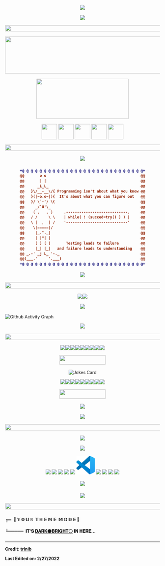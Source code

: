 <!--HELLO EVERYBODY
WEBSITE:
https://readme-typing-svg.herokuapp.com/demo/-->
<p align="center">
<img src="https://readme-typing-svg.herokuapp.com?font=Architects+Daughter&color=%2379A500&size=40&duration=3000&center=true&lines=Hello+Everybody">
<!--GUMP-->
<p align="center">
<img src="https://media.giphy.com/media/QLKSt3wQqlj7a/giphy.gif">
<!--LINE-->
<p align="center">
<img src="https://i.imgur.com/dBaSKWF.gif" height="20" width="1000"> 
<!--ILOVEOPENSOURCE-->
<p align="center">
<img src="https://i.imgur.com/AZa5yxa.png" height="120" width="600">
<!--SPOTIFY
WEBSITE:
https://github.com/kittinan/spotify-github-profile-->
<p align="center">
<img src="https://raw.githubusercontent.com/trinib/spotify-github-profile/master/img/default.svg" height="130" width="300">
<!--PARROTSEMOJI--> 
<p align="center">
<img src="https://github.com/seanprashad/slackmoji/blob/master/emoji/parrots/parrot-trinidadandtobago.gif" height="50" width="50">
<img src="https://github.com/seanprashad/slackmoji/blob/master/emoji/parrots/parrot-trinidadandtobago.gif" height="50" width="50">
<img src="https://github.com/seanprashad/slackmoji/blob/master/emoji/parrots/parrot-trinidadandtobago.gif" height="50" width="50">
<img src="https://github.com/seanprashad/slackmoji/blob/master/emoji/parrots/parrot-trinidadandtobago.gif" height="50" width="50">
<img src="https://github.com/seanprashad/slackmoji/blob/master/emoji/parrots/parrot-trinidadandtobago.gif" height="50" width="50">
<!--LINE-->
<p align="center">
<img src="https://i.imgur.com/dBaSKWF.gif" height="20" width="1000"> 
<!--RSS
TAKE IMAGE FROM https://github.com/trinib/trinib/blob/main/.images/marquee.svg TO YOUR REPO AND EDIT IT--> 
<p align="center">
<img src="https://raw.githubusercontent.com/trinib/trinib/main/.images/marquee.svg"> 
<!--ASCII
WEBSITE:
https://asciiart.website/-->

<h4 align="center"> 

 ```diff
+@ @ @ @ @ @ @ @ @ @ @ @ @ @ @ @ @ @ @ @ @ @ @ @ @ @ @ @+
@@       o o                                           @@
@@       | |                                           @@
@@      _L_L_                                          @@
@@   }\/__-__\/{ Programming isn't about what you know @@
@@   }(|~o.o~|){  It's about what you can figure out   @@
@@   }/ \`-'/ \{                                       @@
@@     _/`U'\_                                         @@
@@    ( .   . )     .----------------------------.     @@
@@   / /     \ \    | while( ! (succed=try() ) ) |     @@
@@   \ |  ,  | /    '----------------------------'     @@
@@    \|=====|/                                        @@
@@     |_.^._|                                         @@
@@     | |"| |                                         @@
@@     ( ) ( )       Testing leads to failure          @@
@@     |_| |_|   and failure leads to understanding    @@
@@ _.-' _j L_ '-._                                     @@
@@(___.'     '.___)                                    @@
+@ @ @ @ @ @ @ @ @ @ @ @ @ @ @ @ @ @ @ @ @ @ @ @ @ @ @ @+
```
</h4> 

<!--RSS-->
<p align="center">
<img src="https://raw.githubusercontent.com/trinib/trinib/main/.images/marquee2.svg">
<!--LINE-->
<p align="center">
<img src="https://i.imgur.com/dBaSKWF.gif" height="20" width="1000"> 
<!--STATS
WEBSITE:
https://github.com/anuraghazra/github-readme-stats-->
<p align="center">
<img src="https://github-readme-stats.vercel.app/api?username=trinib&show_icons=true&theme=merko"><img src="https://github-readme-streak-stats.herokuapp.com?user=trinib&theme=merko&date_format=M%20j%5B%2C%20Y%5D" >
<!--LANGUAGES
WEBSITE:
https://github.com/anuraghazra/github-readme-stats-->
<p align="center">
<img src="https://github-readme-stats.vercel.app/api/top-langs/?username=trinib&layout=compact&theme=merko">

<!--ACTIVITYGRAPH
WEBSITE:
https://github.com/Ashutosh00710/github-readme-activity-graph#customization-->
![Github Activity Graph](https://intense-river-40395.herokuapp.com/graph?username=trinib&theme=react-dark&hide_border=true&color=00d668&line=00d668&point=8b007e)
 
<!--SNAKE
WEBSITE:
https://github.com/Platane/snk-->
<p align="center">
<img src="https://raw.githubusercontent.com/trinib/trinib/output/github-contribution-grid-snake.svg">
 <!--LINE-->
<p align="center">
<img src="https://i.imgur.com/dBaSKWF.gif" height="20" width="1000"> 
 <!--JOYEMOJI-->
<p align="center">
<img src="https://github.com/seanprashad/slackmoji/blob/master/emoji/blob/blob-joy-gif.gif" width="30"><img src="https://github.com/seanprashad/slackmoji/blob/master/emoji/blob/blob-joy-gif.gif" width="30"><img src="https://github.com/seanprashad/slackmoji/blob/master/emoji/blob/blob-joy-gif.gif" width="30"><img src="https://github.com/seanprashad/slackmoji/blob/master/emoji/blob/blob-joy-gif.gif" width="30"><img src="https://github.com/seanprashad/slackmoji/blob/master/emoji/blob/blob-joy-gif.gif" width="30"><img src="https://github.com/seanprashad/slackmoji/blob/master/emoji/blob/blob-joy-gif.gif" width="30"><img src="https://github.com/seanprashad/slackmoji/blob/master/emoji/blob/blob-joy-gif.gif" width="30"><img src="https://github.com/seanprashad/slackmoji/blob/master/emoji/blob/blob-joy-gif.gif" width="30"><img src="https://github.com/seanprashad/slackmoji/blob/master/emoji/blob/blob-joy-gif.gif" width="30">
<!--JOKE-->
<p align="center">
<img src="https://i.imgur.com/KwHw09D.gif" height="30" width="150">
<!--JOKECARD-->
<p align="center">
<img src="https://readme-jokes.vercel.app/api" alt="Jokes Card" width="400">
<!--WINEEMOJI-->
<p align="center">
<img src="https://github.com/seanprashad/slackmoji/blob/master/emoji/blob/blob-wine-gif.gif" width="30"><img src="https://github.com/seanprashad/slackmoji/blob/master/emoji/blob/blob-wine-gif.gif" width="30"><img src="https://github.com/seanprashad/slackmoji/blob/master/emoji/blob/blob-wine-gif.gif" width="30"><img src="https://github.com/seanprashad/slackmoji/blob/master/emoji/blob/blob-wine-gif.gif" width="30"><img src="https://github.com/seanprashad/slackmoji/blob/master/emoji/blob/blob-wine-gif.gif" width="30"><img src="https://github.com/seanprashad/slackmoji/blob/master/emoji/blob/blob-wine-gif.gif" width="30"><img src="https://github.com/seanprashad/slackmoji/blob/master/emoji/blob/blob-wine-gif.gif" width="30"><img src="https://github.com/seanprashad/slackmoji/blob/master/emoji/blob/blob-wine-gif.gif" width="30"><img src="https://github.com/seanprashad/slackmoji/blob/master/emoji/blob/blob-wine-gif.gif" width="30">
<!--QUOTES-->
<p align="center">
<img src="https://i.imgur.com/OFloXS3.gif" height="30" width="150">
<!--QUOTESCARD-->
<p align="center">
<img src="https://github-readme-quotes.herokuapp.com/quote?theme=merko&animation=grow_out_in&layout=churchill&font=default">
<!--REFRESHPAGE-->
<p align="center">
<img src="https://i.imgur.com/mGhPUXI.gif" width="200">
<!--LINE-->
<p align="center">
<img src="https://i.imgur.com/dBaSKWF.gif" height="20" width="1000">  
<!--CAT-->
<p align="center">
<img src="https://media.giphy.com/media/WUlplcMpOCEmTGBtBW/giphy.gif" width="100">
<!--INTEREST-->
<p align="center">
<img src="https://i.imgur.com/ozEwbHs.gif">
<!--ICONS-->
<p align="center">
<img src="https://www.vectorlogo.zone/logos/flutterio/flutterio-icon.svg" width="60">
<img src="https://www.vectorlogo.zone/logos/python/python-icon.svg" width="60">
<img src="https://www.vectorlogo.zone/logos/firebase/firebase-icon.svg" width="60">
<img src="https://www.vectorlogo.zone/logos/dartlang/dartlang-icon.svg" width="60">
<img src="https://www.vectorlogo.zone/logos/adobe_illustrator/adobe_illustrator-icon.svg" width="60">
<img src="https://raw.githubusercontent.com/github/explore/80688e429a7d4ef2fca1e82350fe8e3517d3494d/topics/visual-studio-code/visual-studio-code.png" width="60">
<img src="https://www.vectorlogo.zone/logos/linux/linux-icon.svg" width="60">
<img src="https://www.vectorlogo.zone/logos/android/android-icon.svg" width="60">
<img src="https://www.vectorlogo.zone/logos/microsoft/microsoft-icon.svg" width="60">
<img src="https://www.vectorlogo.zone/logos/github/github-icon.svg" width="60">
<!--VIEWS
WEBSITE:
https://github.com/antonkomarev/github-profile-views-counter-->
<h4 align="center"
 
![](https://komarev.com/ghpvc/?username=trinib&color=0E9C47&style=for-the-badge)

<h4>
<!--TROPHY
WEBSITE:
https://github.com/ryo-ma/github-profile-trophy-->
<p align="center">
<img src="https://github-profile-trophy.vercel.app/?username=trinib&theme=tokyonight&no-frame=true&row=1&&margin-w=30&no-bg=true">
<!--LINE--> 
<p align="center">
<img src="https://i.imgur.com/dBaSKWF.gif" height="20" width="1000">
<!--THEME
WEBSITE:
https://fancytext.blogspot.com/-->
<h4 align="left"> 
 
╔═&nbsp;&nbsp;👀 𝕐&nbsp;𝕆&nbsp;𝕌&nbsp;ℝ&nbsp;&nbsp;𝕋&nbsp;ℍ&nbsp;𝔼&nbsp;𝕄&nbsp;𝔼&nbsp;&nbsp;𝕄&nbsp;𝕆&nbsp;𝔻&nbsp;𝔼 👀
<h4>
<h4 align="left">  
 
╚═════ &nbsp;𝐈𝐓'𝐒 [𝐃𝐀𝐑𝐊⚫](https://github.com/settings/appearance#gh-dark-mode-only)[𝐁𝐑𝐈𝐆𝐇𝐓⚪](https://github.com/settings/appearance#gh-light-mode-only) 𝐈𝐍 𝐇𝐄𝐑𝐄...
<h4> 
  
------

Credit: [trinib](https://github.com/trinib/trinib)

Last Edited on: 2/27/2022
